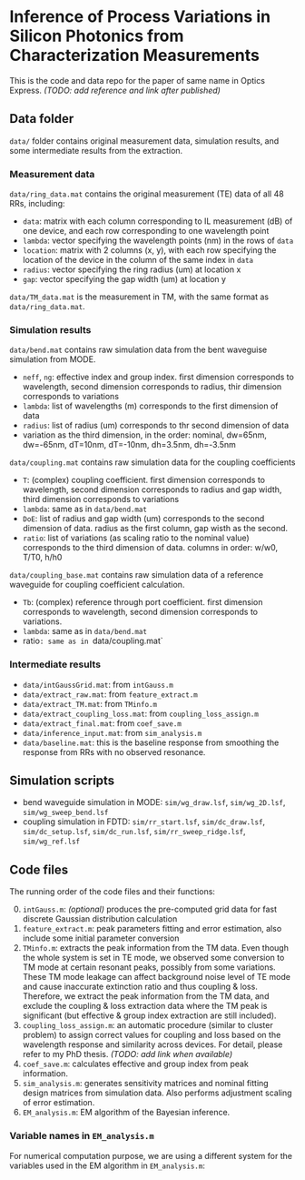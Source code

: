 # Inference of Process Variations in Silicon Photonics from Characterization Measurements
This is the code and data repo for the paper of same name in Optics Express. _(TODO: add reference and link after published)_

## Data folder
`data/` folder contains original measurement data, simulation results, and some intermediate results from the extraction.
### Measurement data
`data/ring_data.mat` contains the original measurement (TE) data of all 48 RRs, including:
- `data`: matrix with each column corresponding to IL measurement (dB) of one device, and each row corresponding to one wavelength point
- `lambda`: vector specifying the wavelength points (nm) in the rows of `data`
- `location`: matrix with 2 columns (x, y), with each row specifying the location of the device in the column of the same index in `data`
- `radius`: vector specifying the ring radius (um) at location x
- `gap`: vector specifying the gap width (um) at location y

`data/TM_data.mat` is the measurement in TM, with the same format as `data/ring_data.mat`.

### Simulation results
`data/bend.mat` contains raw simulation data from the bent waveguise simulation from MODE.
- `neff`, `ng`: effective index and group index. first dimension corresponds to wavelength, second dimension corresponds to radius, thir dimension corresponds to variations
- `lambda`: list of wavelengths (m) corresponds to the first dimension of data
- `radius`: list of radius (um) corresponds to thr second dimension of data
- variation as the third dimension, in the order: nominal, dw=65nm, dw=-65nm, dT=10nm, dT=-10nm, dh=3.5nm, dh=-3.5nm

`data/coupling.mat` contains raw simulation data for the coupling coefficients
- `T`: (complex) coupling coefficient. first dimension corresponds to wavelength, second dimension corresponds to radius and gap width, third dimension corresponds to variations
- `lambda`: same as in `data/bend.mat`
- `DoE`: list of radius and gap width (um) corresponds to the second dimension of data. radius as the first column, gap wisth as the second.
- `ratio`: list of variations (as scaling ratio to the nominal value) corresponds to the third dimension of data. columns in order: w/w0, T/T0, h/h0

`data/coupling_base.mat` contains raw simulation data of a reference waveguide for coupling coefficient calculation.
- `Tb`: (complex) reference through port coefficient. first dimension corresponds to wavelength, second dimension corresponds to variations.
- `lambda`: same as in `data/bend.mat`
- ratio`: same as in `data/coupling.mat`

### Intermediate results
- `data/intGaussGrid.mat`: from `intGauss.m`
- `data/extract_raw.mat`: from `feature_extract.m`
- `data/extract_TM.mat`: from `TMinfo.m`
- `data/extract_coupling_loss.mat`: from `coupling_loss_assign.m`
- `data/extract_final.mat`: from `coef_save.m`
- `data/inference_input.mat`: from `sim_analysis.m`
- `data/baseline.mat`: this is the baseline response from smoothing the response from RRs with no observed resonance.

## Simulation scripts
- bend waveguide simulation in MODE: `sim/wg_draw.lsf`, `sim/wg_2D.lsf`, `sim/wg_sweep_bend.lsf`
- coupling simulation in FDTD: `sim/rr_start.lsf`, `sim/dc_draw.lsf`, `sim/dc_setup.lsf`, `sim/dc_run.lsf`, `sim/rr_sweep_ridge.lsf`, `sim/wg_ref.lsf`
## Code files
The running order of the code files and their functions:

0. `intGauss.m`: _(optional)_ produces the pre-computed grid data for fast discrete Gaussian distribution calculation
1. `feature_extract.m`: peak parameters fitting and error estimation, also include some initial parameter conversion
2. `TMinfo.m`: extracts the peak information from the TM data. Even though the whole system is set in TE mode, we observed some conversion to TM mode at certain resonant peaks, possibly from some variations. These TM mode leakage can affect background noise level of TE mode and cause inaccurate extinction ratio and thus coupling & loss. Therefore, we extract the peak information from the TM data, and exclude the coupling & loss extraction data where the TM peak is significant (but effective & group index extraction are still included).
3. `coupling_loss_assign.m`: an automatic procedure (similar to cluster problem) to assign correct values for coupling and loss based on the wavelength response and similarity across devices. For detail, please refer to my PhD thesis. _(TODO: add link when available)_
4. `coef_save.m`: calculates effective and group index from peak information.
5. `sim_analysis.m`: generates sensitivity matrices and nominal fitting design matrices from simulation data. Also performs adjustment scaling of error estimation.
6. `EM_analysis.m`: EM algorithm of the Bayesian inference.

### Variable names in `EM_analysis.m`
For numerical computation purpose, we are using a different system for the variables used in the EM algorithm in `EM_analysis.m`:
